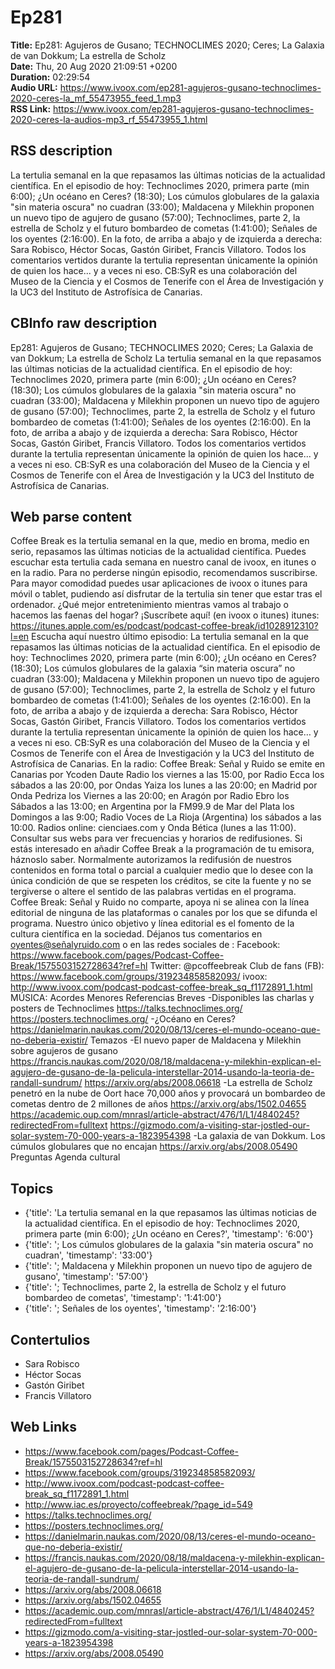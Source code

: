 # Ep281  
**Title:** Ep281: Agujeros de Gusano; TECHNOCLIMES 2020; Ceres; La Galaxia de van Dokkum; La estrella de Scholz  
**Date:** Thu, 20 Aug 2020 21:09:51 +0200  
**Duration:** 02:29:54  
**Audio URL:** https://www.ivoox.com/ep281-agujeros-gusano-technoclimes-2020-ceres-la_mf_55473955_feed_1.mp3  
**RSS Link:** https://www.ivoox.com/ep281-agujeros-gusano-technoclimes-2020-ceres-la-audios-mp3_rf_55473955_1.html  

## RSS description
La tertulia semanal en la que repasamos las últimas noticias de la actualidad científica. En el episodio de hoy: Technoclimes 2020, primera parte (min 6:00); ¿Un océano en Ceres? (18:30); Los cúmulos globulares de la galaxia "sin materia oscura" no cuadran (33:00); Maldacena y Milekhin proponen un nuevo tipo de agujero de gusano (57:00); Technoclimes, parte 2, la estrella de Scholz y el futuro bombardeo de cometas (1:41:00); Señales de los oyentes (2:16:00). En la foto, de arriba a abajo y de izquierda a derecha: Sara Robisco, Héctor Socas, Gastón Giribet, Francis Villatoro. Todos los comentarios vertidos durante la tertulia representan únicamente la opinión de quien los hace... y a veces ni eso. CB:SyR es una colaboración del Museo de la Ciencia y el Cosmos de Tenerife con el Área de Investigación y la UC3 del Instituto de Astrofísica de Canarias.

## CBInfo raw description
Ep281: Agujeros de Gusano; TECHNOCLIMES 2020; Ceres; La Galaxia de van Dokkum; La estrella de Scholz
La tertulia semanal en la que repasamos las últimas noticias de la actualidad científica. En el episodio de hoy: Technoclimes 2020, primera parte (min 6:00); ¿Un océano en Ceres? (18:30); Los cúmulos globulares de la galaxia "sin materia oscura" no cuadran (33:00); Maldacena y Milekhin proponen un nuevo tipo de agujero de gusano (57:00); Technoclimes, parte 2, la estrella de Scholz y el futuro bombardeo de cometas (1:41:00); Señales de los oyentes (2:16:00). En la foto, de arriba a abajo y de izquierda a derecha: Sara Robisco, Héctor Socas, Gastón Giribet, Francis Villatoro. Todos los comentarios vertidos durante la tertulia representan únicamente la opinión de quien los hace... y a veces ni eso. CB:SyR es una colaboración del Museo de la Ciencia y el Cosmos de Tenerife con el Área de Investigación y la UC3 del Instituto de Astrofísica de Canarias.


## Web parse content
Coffee Break es la tertulia semanal en la que, medio en broma, medio en serio, repasamos las últimas noticias de la actualidad científica. Puedes escuchar esta tertulia cada semana en nuestro canal de ivoox, en itunes o en la radio. Para no perderse ningún episodio, recomendamos suscribirse. Para mayor comodidad puedes usar aplicaciones de ivoox o itunes para móvil o tablet, pudiendo así disfrutar de la tertulia sin tener que estar tras el ordenador. ¿Qué mejor entretenimiento mientras vamos al trabajo o hacemos las faenas del hogar? ¡Suscríbete aquí! (en ivoox o itunes) itunes: https://itunes.apple.com/es/podcast/podcast-coffee-break/id1028912310?l=en Escucha aquí nuestro último episodio: La tertulia semanal en la que repasamos las últimas noticias de la actualidad científica. En el episodio de hoy: Technoclimes 2020, primera parte (min 6:00); ¿Un océano en Ceres? (18:30); Los cúmulos globulares de la galaxia “sin materia oscura” no cuadran (33:00); Maldacena y Milekhin proponen un nuevo tipo de agujero de gusano (57:00); Technoclimes, parte 2, la estrella de Scholz y el futuro bombardeo de cometas (1:41:00); Señales de los oyentes (2:16:00). En la foto, de arriba a abajo y de izquierda a derecha: Sara Robisco, Héctor Socas, Gastón Giribet, Francis Villatoro. Todos los comentarios vertidos durante la tertulia representan únicamente la opinión de quien los hace… y a veces ni eso. CB:SyR es una colaboración del Museo de la Ciencia y el Cosmos de Tenerife con el Área de Investigación y la UC3 del Instituto de Astrofísica de Canarias. En la radio: Coffee Break: Señal y Ruido se emite en Canarias por Ycoden Daute Radio los viernes a las 15:00, por Radio Ecca los sábados a las 20:00, por Ondas Yaiza los lunes a las 20:00; en Madrid por Onda Pedriza los Viernes a las 20:00; en Aragón por Radio Ebro los Sábados a las 13:00; en Argentina por la FM99.9 de Mar del Plata los Domingos a las 9:00; Radio Voces de La Rioja (Argentina) los sábados a las 10:00. Radios online: cienciaes.com y Onda Bética (lunes a las 11:00). Consultar sus webs para ver frecuencias y horarios de redifusiones. Si estás interesado en añadir Coffee Break a la programación de tu emisora, háznoslo saber. Normalmente autorizamos la redifusión de nuestros contenidos en forma total o parcial a cualquier medio que lo desee con la única condición de que se respeten los créditos, se cite la fuente y no se tergiverse o altere el sentido de las palabras vertidas en el programa. Coffee Break: Señal y Ruido no comparte, apoya ni se alinea con la línea editorial de ninguna de las plataformas o canales por los que se difunda el programa. Nuestro único objetivo y línea editorial es el fomento de la cultura científica en la sociedad. Déjanos tus comentarios en oyentes@señalyruido.com o en las redes sociales de : Facebook: https://www.facebook.com/pages/Podcast-Coffee-Break/1575503152728634?ref=hl Twitter: @pcoffeebreak Club de fans (FB): https://www.facebook.com/groups/319234858582093/ ivoox: http://www.ivoox.com/podcast-podcast-coffee-break_sq_f1172891_1.html MÚSICA: Acordes Menores Referencias Breves -Disponibles las charlas y posters de Technoclimes https://talks.technoclimes.org/ https://posters.technoclimes.org/ -¿Océano en Ceres? https://danielmarin.naukas.com/2020/08/13/ceres-el-mundo-oceano-que-no-deberia-existir/ Temazos -El nuevo paper de Maldacena y Milekhin sobre agujeros de gusano https://francis.naukas.com/2020/08/18/maldacena-y-milekhin-explican-el-agujero-de-gusano-de-la-pelicula-interstellar-2014-usando-la-teoria-de-randall-sundrum/ https://arxiv.org/abs/2008.06618 -La estrella de Scholz penetró en la nube de Oort hace 70,000 años y provocará un bombardeo de cometas dentro de 2 millones de años https://arxiv.org/abs/1502.04655 https://academic.oup.com/mnrasl/article-abstract/476/1/L1/4840245?redirectedFrom=fulltext https://gizmodo.com/a-visiting-star-jostled-our-solar-system-70-000-years-a-1823954398 -La galaxia de van Dokkum. Los cúmulos globulares que no encajan https://arxiv.org/abs/2008.05490 Preguntas Agenda cultural

## Topics
- {'title': 'La tertulia semanal en la que repasamos las últimas noticias de la actualidad científica. En el episodio de hoy: Technoclimes 2020, primera parte (min 6:00); ¿Un océano en Ceres?', 'timestamp': '6:00'}
- {'title': '; Los cúmulos globulares de la galaxia "sin materia oscura" no cuadran', 'timestamp': '33:00'}
- {'title': '; Maldacena y Milekhin proponen un nuevo tipo de agujero de gusano', 'timestamp': '57:00'}
- {'title': '; Technoclimes, parte 2, la estrella de Scholz y el futuro bombardeo de cometas', 'timestamp': '1:41:00'}
- {'title': '; Señales de los oyentes', 'timestamp': '2:16:00'}
## Contertulios
- Sara Robisco
- Héctor Socas
- Gastón Giribet
- Francis Villatoro
## Web Links
- https://www.facebook.com/pages/Podcast-Coffee-Break/1575503152728634?ref=hl
- https://www.facebook.com/groups/319234858582093/
- http://www.ivoox.com/podcast-podcast-coffee-break_sq_f1172891_1.html
- http://www.iac.es/proyecto/coffeebreak/?page_id=549
- https://talks.technoclimes.org/
- https://posters.technoclimes.org/
- https://danielmarin.naukas.com/2020/08/13/ceres-el-mundo-oceano-que-no-deberia-existir/
- https://francis.naukas.com/2020/08/18/maldacena-y-milekhin-explican-el-agujero-de-gusano-de-la-pelicula-interstellar-2014-usando-la-teoria-de-randall-sundrum/
- https://arxiv.org/abs/2008.06618
- https://arxiv.org/abs/1502.04655
- https://academic.oup.com/mnrasl/article-abstract/476/1/L1/4840245?redirectedFrom=fulltext
- https://gizmodo.com/a-visiting-star-jostled-our-solar-system-70-000-years-a-1823954398
- https://arxiv.org/abs/2008.05490